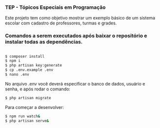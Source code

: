 ### TEP - Tópicos Especiais em Programação

Este projeto tem como objetivo mostrar um exemplo básico de um sistema escolar com cadastro de professores, turmas e grades.

### Comandos a serem executados após baixar o repositório e instalar todas as dependências.

```bash

$ composer install
$ npm i
$ php artisan key:generate
$ cp .env.example .env
$ nano .env
```

No arquivo .env você deverá especificar o banco de dados, usuário e senha, e após rodar o comando:

```bash
$ php artisan migrate
```

Para começar a desenvolver:

```bash
$ npm run watch&
$ php artisan serve&
```
